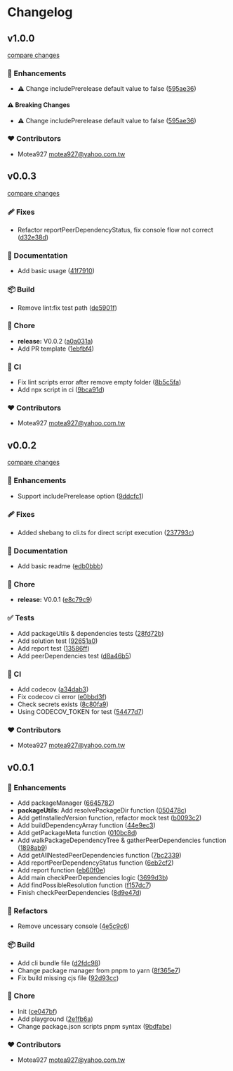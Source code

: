 # Changelog


## v1.0.0

[compare changes](https://github.com/motea927/peer-gear/compare/v0.0.3...v1.0.0)

### 🚀 Enhancements

- ⚠️  Change includePrerelease default value to false ([595ae36](https://github.com/motea927/peer-gear/commit/595ae36))

#### ⚠️ Breaking Changes

- ⚠️  Change includePrerelease default value to false ([595ae36](https://github.com/motea927/peer-gear/commit/595ae36))

### ❤️ Contributors

- Motea927 <motea927@yahoo.com.tw>

## v0.0.3

[compare changes](https://github.com/motea927/peer-gear/compare/v0.0.2...v0.0.3)

### 🩹 Fixes

- Refactor reportPeerDependencyStatus, fix console flow not correct ([d32e38d](https://github.com/motea927/peer-gear/commit/d32e38d))

### 📖 Documentation

- Add basic usage ([41f7910](https://github.com/motea927/peer-gear/commit/41f7910))

### 📦 Build

- Remove lint:fix test path ([de5901f](https://github.com/motea927/peer-gear/commit/de5901f))

### 🏡 Chore

- **release:** V0.0.2 ([a0a031a](https://github.com/motea927/peer-gear/commit/a0a031a))
- Add PR template ([1ebfbf4](https://github.com/motea927/peer-gear/commit/1ebfbf4))

### 🤖 CI

- Fix lint scripts error after remove empty folder ([8b5c5fa](https://github.com/motea927/peer-gear/commit/8b5c5fa))
- Add npx script in ci ([9bca91d](https://github.com/motea927/peer-gear/commit/9bca91d))

### ❤️ Contributors

- Motea927 <motea927@yahoo.com.tw>

## v0.0.2

[compare changes](https://github.com/motea927/peer-gear/compare/v0.0.1...v0.0.2)

### 🚀 Enhancements

- Support includePrerelease option ([9ddcfc1](https://github.com/motea927/peer-gear/commit/9ddcfc1))

### 🩹 Fixes

- Added shebang to cli.ts for direct script execution ([237793c](https://github.com/motea927/peer-gear/commit/237793c))

### 📖 Documentation

- Add basic readme ([edb0bbb](https://github.com/motea927/peer-gear/commit/edb0bbb))

### 🏡 Chore

- **release:** V0.0.1 ([e8c79c9](https://github.com/motea927/peer-gear/commit/e8c79c9))

### ✅ Tests

- Add packageUtils & dependencies tests ([28fd72b](https://github.com/motea927/peer-gear/commit/28fd72b))
- Add solution test ([92651a0](https://github.com/motea927/peer-gear/commit/92651a0))
- Add report test ([13586ff](https://github.com/motea927/peer-gear/commit/13586ff))
- Add peerDependencies test ([d8a46b5](https://github.com/motea927/peer-gear/commit/d8a46b5))

### 🤖 CI

- Add codecov ([a34dab3](https://github.com/motea927/peer-gear/commit/a34dab3))
- Fix codecov ci error ([e0bbd3f](https://github.com/motea927/peer-gear/commit/e0bbd3f))
- Check secrets exists ([8c80fa9](https://github.com/motea927/peer-gear/commit/8c80fa9))
- Using CODECOV_TOKEN for test ([54477d7](https://github.com/motea927/peer-gear/commit/54477d7))

### ❤️ Contributors

- Motea927 <motea927@yahoo.com.tw>

## v0.0.1


### 🚀 Enhancements

- Add packageManager ([6645782](https://github.com/motea927/peer-gear/commit/6645782))
- **packageUtils:** Add resolvePackageDir function ([050478c](https://github.com/motea927/peer-gear/commit/050478c))
- Add getInstalledVersion function, refactor mock test ([b0093c2](https://github.com/motea927/peer-gear/commit/b0093c2))
- Add buildDependencyArray function ([44e9ec3](https://github.com/motea927/peer-gear/commit/44e9ec3))
- Add getPackageMeta function ([010bc8d](https://github.com/motea927/peer-gear/commit/010bc8d))
- Add walkPackageDependencyTree & gatherPeerDependencies function ([1898ab9](https://github.com/motea927/peer-gear/commit/1898ab9))
- Add getAllNestedPeerDependencies function ([7bc2339](https://github.com/motea927/peer-gear/commit/7bc2339))
- Add reportPeerDependencyStatus function ([6eb2cf2](https://github.com/motea927/peer-gear/commit/6eb2cf2))
- Add report function ([eb60f0e](https://github.com/motea927/peer-gear/commit/eb60f0e))
- Add main checkPeerDependencies logic ([3699d3b](https://github.com/motea927/peer-gear/commit/3699d3b))
- Add findPossibleResolution function ([f157dc7](https://github.com/motea927/peer-gear/commit/f157dc7))
- Finish checkPeerDependencies ([8d9e47d](https://github.com/motea927/peer-gear/commit/8d9e47d))

### 💅 Refactors

- Remove uncessary console ([4e5c9c6](https://github.com/motea927/peer-gear/commit/4e5c9c6))

### 📦 Build

- Add cli bundle file ([d2fdc98](https://github.com/motea927/peer-gear/commit/d2fdc98))
- Change package manager from pnpm to yarn ([8f365e7](https://github.com/motea927/peer-gear/commit/8f365e7))
- Fix build missing cjs file ([92d93cc](https://github.com/motea927/peer-gear/commit/92d93cc))

### 🏡 Chore

- Init ([ce047bf](https://github.com/motea927/peer-gear/commit/ce047bf))
- Add playground ([2e1fb6a](https://github.com/motea927/peer-gear/commit/2e1fb6a))
- Change package.json scripts pnpm syntax ([9bdfabe](https://github.com/motea927/peer-gear/commit/9bdfabe))

### ❤️ Contributors

- Motea927 <motea927@yahoo.com.tw>

